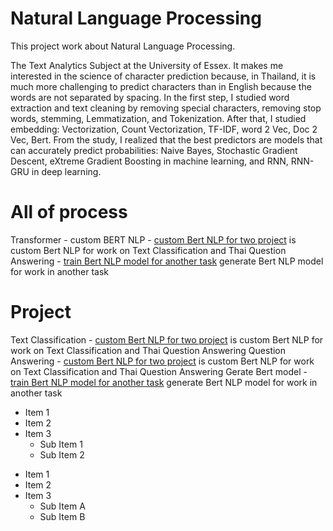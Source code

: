 # Natural Language Processing

This project work about Natural Language Processing.

The Text Analytics Subject at the University of Essex. It makes me interested in the science of character prediction because, in Thailand, it is much more challenging to predict characters than in English because the words are not separated by spacing. In the first step, I studied word extraction and text cleaning by removing special characters, removing stop words, stemming, Lemmatization, and Tokenization. After that, I studied embedding: Vectorization, Count Vectorization, TF-IDF, word 2 Vec, Doc 2 Vec, Bert. From the study, I realized that the best predictors are models that can accurately predict probabilities: Naive Bayes, Stochastic Gradient Descent, eXtreme Gradient Boosting in machine learning, and RNN, RNN-GRU in deep learning.

# All of process

Transformer
    -  custom BERT NLP
        -   [custom Bert NLP for two project](https://github.com/micsupasun/natural_language_processing/tree/main/custom_bert_nlp/custom_bert_2_project) is custom Bert NLP for work on Text Classification and Thai Question Answering
        -   [train Bert NLP model for another task](https://github.com/micsupasun/natural_language_processing/tree/main/custom_bert_nlp/custom_bert_nlp) generate Bert NLP model for work in another task



# Project
Text Classification
    - [custom Bert NLP for two project](https://github.com/micsupasun/natural_language_processing/tree/main/custom_bert_nlp/custom_bert_2_project) is custom Bert NLP for work on Text Classification and Thai Question Answering
Question Answering
    - [custom Bert NLP for two project](https://github.com/micsupasun/natural_language_processing/tree/main/custom_bert_nlp/custom_bert_2_project) is custom Bert NLP for work on Text Classification and Thai Question Answering
Gerate Bert model
    - [train Bert NLP model for another task](https://github.com/micsupasun/natural_language_processing/tree/main/custom_bert_nlp/custom_bert_nlp) generate Bert NLP model for work in another task


- Item 1
- Item 2
- Item 3
  - Sub Item 1
  - Sub Item 2

* Item 1
* Item 2
* Item 3
  * Sub Item A
  * Sub Item B

<!-- [Requirement](https://github.com/micsupasun/university_of_essex/blob/main/group_project/Team_4_project_report.pdf) is the Software Requirements Specification project

[Flowchart](https://github.com/micsupasun/university_of_essex/blob/main/group_project/ai_team_diagram.drawio.png) is the flowchart project

This is all the task in group project including:
![the diagram in this project](https://github.com/micsupasun/computer_vision/blob/main/assistant_blind/ai_team_diagram.drawio.png) -->









